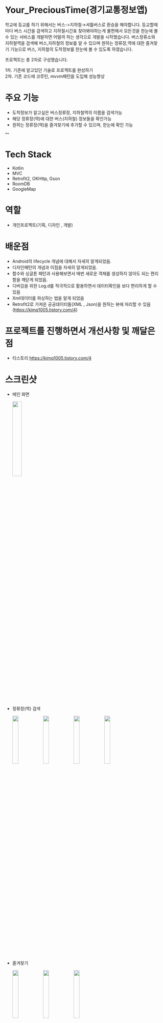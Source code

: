 # Your_PreciousTime(경기교통정보앱)

학교에 등교를 하기 위해서는 버스->지하철→셔틀버스로 환승을 해야합니다. 등교할때마다 버스 시간을 검색하고 지하철시간표 찾아봐야하는게 불편해서 모든것을 한눈에 볼 수 있는 서비스를 개발하면 어떨까 하는 생각으로 개발을 시작했습니다. 버스정류소와 지하철역을 검색해 버스,지하철의 정보를 알 수 있으며  원하는 정류장,역에 대한 즐겨찾기 기능으로 버스, 지하철의 도착정보를 한눈에 볼 수 있도록 하였습니다. 

프로젝트는 총 2차로 구성했습니다. 

1차. 기존에 알고있던 기술로 프로젝트를 완성하기  
2차. 기존 코드에 코루틴, mvvm패턴을 도입해 성능향상





# 주요 기능
* 도착정보가 알고싶은 버스정류장, 지하철역의 이름을 검색가능
* 해당 정류장(역)에 대한 버스(지하철) 정보들을 확인가능
* 원하는 정류장(역)을 즐겨찾기에 추가할 수 있으며, 한눈에 확인 가능  

""



# Tech Stack
* Kotlin
* MVC
* Retrofit2, OKHttp, Gson
* RoomDB
* GoogleMap


# 역할
* 개인프로젝트(기획, 디자인 , 개발)

# 배운점
* Android의 lifecycle 개념에 대해서 자세히 알게되었음.
* 디자인패턴의 개념과 이점을 자세히 알게되었음.
* 함수와 싱글톤 패턴과 사용해보면서 매번 새로운 객체를 생성하지 않아도 되는 편리함을 깨닫게 되었음.
* 디버깅을 위한 Log.d를 적극적으로 활용하면서 데이터확인을 보다 편리하게 할 수 있음
* Xml데이터를 파싱하는 법을 알게 되었음
* Retrofit2로 가져온 공공데이터들(XML , Json)을 원하는 뷰에 처리할 수 있음 (https://kimq1005.tistory.com/4)



# 프로젝트를 진행하면서 개선사항 및 깨달은 점
* 티스토리 https://kimq1005.tistory.com/4


# 스크린샷
* 메인 화면  

  <img src = "https://user-images.githubusercontent.com/68366753/154833313-2a0e1467-56d8-444a-8d4e-65f875c1fce5.png" width="25%" height="25%">   
    
      
      
  
  
* 정류장(역) 검색

  <img src = "https://user-images.githubusercontent.com/68366753/154833313-2a0e1467-56d8-444a-8d4e-65f875c1fce5.png" width="20%" height="20%">  <img src = "https://user-images.githubusercontent.com/68366753/154833623-b78084e8-0876-481e-81ee-37095d575020.png" width="20%" height="20%">  <img src = "https://user-images.githubusercontent.com/68366753/154833637-3c48804e-a15b-4749-aed2-5c204424a4e3.png" width="20%" height="20%">
  <img src = "https://user-images.githubusercontent.com/68366753/154833703-77f69573-f9a3-4a9e-be57-328d5554961b.png" width="20%" height="20%"> 
 

 

* 즐겨찾기  
  
  <img src = "https://user-images.githubusercontent.com/68366753/154833778-2555b0fb-5ad0-4151-9f2a-69a81e93b436.png" width="20%" height="20%">  <img src = "https://user-images.githubusercontent.com/68366753/154833794-e0d1a9a0-d352-428f-b41f-8a97f8fed582.png" width="20%" height="20%">  <img src = "https://user-images.githubusercontent.com/68366753/154833814-9eeed1a5-78d2-4b4a-976a-b6c8145bc3ca.png" width="20%" height="20%">  
  
  


  





  

  


  
